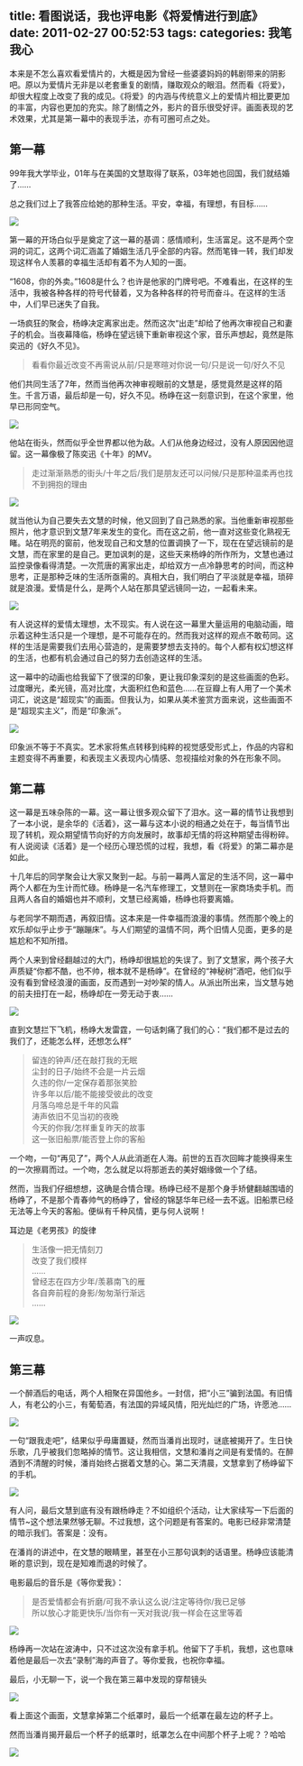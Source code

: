 title: 看图说话，我也评电影《将爱情进行到底》
date: 2011-02-27 00:52:53
tags:
categories: 我笔我心
---

本来是不怎么喜欢看爱情片的，大概是因为曾经一些婆婆妈妈的韩剧带来的阴影吧。原以为爱情片无非是以老套重复的剧情，赚取观众的眼泪。然而看《将爱》，却很大程度上改变了我的成见。《将爱》的内涵与传统意义上的爱情片相比要更加的丰富，内容也更加的充实。除了剧情之外，影片的音乐很受好评。画面表现的艺术效果，尤其是第一幕中的表现手法，亦有可圈可点之处。
 
## 第一幕

99年我大学毕业，01年与在美国的文慧取得了联系，03年她也回国，我们就结婚了……

总之我们过上了我答应给她的那种生活。平安，幸福，有理想，有目标……

![][pic1]

<!--more-->

第一幕的开场白似乎是奠定了这一幕的基调：感情顺利，生活富足。这不是两个空洞的词汇，这两个词汇涵盖了婚姻生活几乎全部的内容。然而笔锋一转，我们却发现这样令人羡慕的幸福生活却有着不为人知的一面。

“1608，你的外卖。”1608是什么？也许是他家的门牌号吧。不难看出，在这样的生活中，我被各种各样的符号代替着，又为各种各样的符号而奋斗。在这样的生活中，人们早已迷失了自我。

一场疯狂的聚会，杨峥决定离家出走。然而这次“出走”却给了他再次审视自己和妻子的机会。当夜幕降临，杨峥在望远镜下重新审视这个家，音乐声想起，竟然是陈奕迅的《好久不见》。

>看看你最近改变不再需说从前/只是寒暄对你说一句/只是说一句/好久不见

他们共同生活了7年，然而当他再次神审视眼前的文慧是，感觉竟然是这样的陌生。千言万语，最后却是一句，好久不见。杨峥在这一刻意识到，在这个家里，他早已形同空气。

![][pic2]

他站在街头，然而似乎全世界都以他为敌。人们从他身边经过，没有人原因因他逗留。这一幕像极了陈奕迅《十年》的MV。

>走过渐渐熟悉的街头/十年之后/我们是朋友还可以问候/只是那种温柔再也找不到拥抱的理由

![][pic3]
 
就当他认为自己要失去文慧的时候，他又回到了自己熟悉的家。当他重新审视那些照片，他才意识到文慧7年来发生的变化。而在这之前，他一直对这些变化熟视无睹。站在明亮的窗前，他发现自己和文慧的位置调换了一下，现在在望远镜前的是文慧，而在家里的是自己。更加讽刺的是，这些天来杨峥的所作所为，文慧也通过监控录像看得清楚。一次荒唐的离家出走，却给双方一点冷静思考的时间，而这种思考，正是那种乏味的生活所亟需的。真相大白，我们明白了平淡就是幸福，琐碎就是浪漫。爱情是什么，是两个人站在那具望远镜同一边，一起看未来。

![][pic4]
 
有人说这样的爱情太理想，太不现实。有人说在这一幕里大量运用的电脑动画，暗示着这种生活只是一个理想，是不可能存在的。然而我对这样的观点不敢苟同。这样的生活是需要我们去用心营造的，是需要梦想去支持的。每个人都有权幻想这样的生活，也都有机会通过自己的努力去创造这样的生活。

这一幕中的动画也给我留下了很深的印象，更让我印象深刻的是这些画面的色彩。过度曝光，柔光镜，高对比度，大面积红色和蓝色……在豆瓣上有人用了一个美术词汇，说这是“超现实”的画面。但我认为，如果从美术鉴赏方面来说，这些画面不是“超现实主义”，而是“印象派”。

![][pic5]

印象派不等于不真实。艺术家将焦点转移到纯粹的视觉感受形式上，作品的内容和主题变得不再重要，和表现主义表现内心情感、忽视描绘对象的外在形象不同。
 
## 第二幕

这一幕是五味杂陈的一幕。这一幕让很多观众留下了泪水。这一幕的情节让我想到了一本小说，是余华的《活着》，这一幕与这本小说的相通之处在于，每当情节出现了转机，观众期望情节向好的方向发展时，故事却无情的将这种期望击得粉碎。有人说阅读《活着》是一个经历心理恐慌的过程，我想，看《将爱》的第二幕亦是如此。

十几年后的同学聚会让大家又聚到一起。与前一幕两人富足的生活不同，这一幕中两个人都在为生计而忙碌。杨峥是一名汽车修理工，文慧则在一家商场卖手机。而且两人各自的婚姻也并不顺利，文慧已经离婚，杨峥也将要离婚。

与老同学不期而遇，再叙旧情。这本来是一件幸福而浪漫的事情。然而那个晚上的欢乐却似乎止步于“蹦蹦床”。与人们期望的温情不同，两个旧情人见面，更多的是尴尬和不知所措。

两个人来到曾经翻越过的大门，杨峥却很尴尬的失误了。到了文慧家，两个孩子大声质疑“你都不酷，也不帅，根本就不是杨峥”。在曾经的“神秘树”酒吧，他们似乎没有看到曾经浪漫的画面，反而遇到一对吵架的情人。从派出所出来，当文慧与她的前夫扭打在一起，杨峥却在一旁无动于衷……

![][pic6]

直到文慧拦下飞机，杨峥大发雷霆，一句话刺痛了我们的心：“我们都不是过去的我们了，还能怎么样，还想怎么样”

>留连的钟声/还在敲打我的无眠  
>尘封的日子/始终不会是一片云烟  
>久违的你/一定保存着那张笑脸  
>许多年以后/能不能接受彼此的改变  
>月落乌啼总是千年的风霜  
>涛声依旧不见当初的夜晚  
>今天的你我/怎样重复昨天的故事  
>这一张旧船票/能否登上你的客船

一个吻，一句“再见了”，两个人从此消逝在人海。前世的五百次回眸才能换得来生的一次擦肩而过。一个吻，怎么就足以将那逝去的美好姻缘做一个了结。

然而，当我们仔细想想，这确是合情合理。杨峥已经不是那个身手矫健翻越围墙的杨峥了，不是那个青春帅气的杨峥了，曾经的锦瑟华年已经一去不返。旧船票已经无法等上今天的客船。便纵有千种风情，更与何人说啊！

耳边是《老男孩》的旋律

>生活像一把无情刻刀  
>改变了我们模样  
>……  
>曾经志在四方少年/羡慕南飞的雁  
>各自奔前程的身影/匆匆渐行渐远  
>……

![][pic7]

一声叹息。
 
## 第三幕

一个醉酒后的电话，两个人相聚在异国他乡。一封信，把“小三”骗到法国。有旧情人，有老公的小三，有葡萄酒，有法国的异域风情，阳光灿烂的广场，许愿池……

![][pic8]

一句“跟我走吧”，结果似乎毋庸置疑，然而当潘肖出现时，谜底被揭开了。生日快乐歌，几乎被我们忽略掉的情节。这让我相信，文慧和潘肖之间是有爱情的。在醉酒到不清醒的时候，潘肖始终占据着文慧的心。第二天清晨，文慧拿到了杨峥留下的手机。

![][pic9]

有人问，最后文慧到底有没有跟杨峥走？不如组织个活动，让大家续写一下后面的情节~这个想法果然够无聊。不过我想，这个问题是有答案的。电影已经非常清楚的暗示我们。答案是：没有。

在潘肖的讲述中，在文慧的眼睛里，甚至在小三那句讽刺的话语里。杨峥应该能清晰的意识到，现在是知难而退的时候了。

电影最后的音乐是《等你爱我》：

>是否爱情都会有折磨/可我不承认这么说/注定等待你/我已足够  
>所以放心才能更快乐/当你有一天对我说/我一样会在这里等着

![][pic10]

杨峥再一次站在波涛中，只不过这次没有拿手机。他留下了手机，我想，这也意味着他是最后一次去“录制”海的声音了。等你爱我，也祝你幸福。

 
最后，小无聊一下，说一个我在第三幕中发现的穿帮镜头

![][pic11]

看上面这个画面，文慧拿掉第二个纸罩时，最后一个纸罩在最左边的杯子上。

然而当潘肖揭开最后一个杯子的纸罩时，纸罩怎么在中间那个杯子上呢？？哈哈

![][pic12]
 
[pic1]: /images/eternal-moment-1.jpg[pic2]: /images/eternal-moment-2.jpg[pic3]: /images/eternal-moment-3.jpg[pic4]: /images/eternal-moment-4.jpg[pic5]: /images/eternal-moment-5.jpg[pic6]: /images/eternal-moment-6.jpg[pic7]: /images/eternal-moment-7.jpg[pic8]: /images/eternal-moment-8.jpg[pic9]: /images/eternal-moment-9.jpg[pic10]: /images/eternal-moment-10.jpg[pic11]: /images/eternal-moment-11.jpg[pic12]: /images/eternal-moment-12.jpg